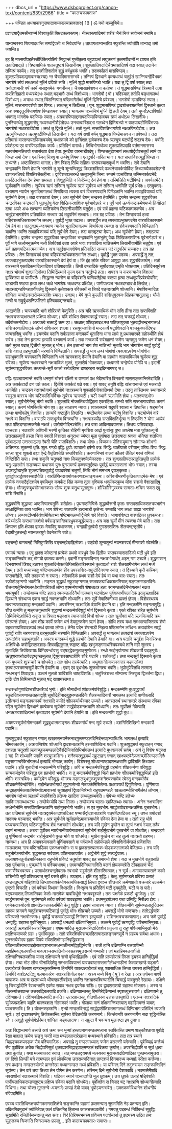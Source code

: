 +++
dbcs_url = "https://www.dsbcproject.org/canon-text/content/839/2966"
title = "कालचक्रावतारः"

+++
पण्डित अभयाकरगुप्तपादानाम्कालचक्रावतारः[ 1B ] ॐ नमो मञ्जुश्रिये॥

प्रज्ञादयाद्वैतमसीमशर्म्म विश्वाकृतिं बिभ्रदकल्परूपम्। नीरूपरूपादिमयं शरीरं जैनं निजं सार्वजनं नमामि॥

यान्यम्बरस्य श्रियमादधन्ति सम्पद्विपत्ती च निवेदयन्ति। ताथागताभ्यन्तरिव स्फ़ुरन्ति ज्योतीषि तान्यद्य तमो जयन्ति॥

इह हि मात्सर्योपहतैस्तीर्थिकैज्योतिषे सिद्धान्तं गुप्तीकृत्य बहुप्रपञ्चं लघुकरणं कृतमपीदानीं न ज्ञायत इति तत्प्रतिपाद्यते। त्रिष्ठ्याधिकं शतचतुष्टयं लिखनीयम्। शुक्लप्रतिपदादिचैत्रमासादिवर्ष यदा स्यात् तदानेन तन्मिश्रं कार्यम्। तद् द्वयशीतिशतोनं शुद्धं वर्षध्रुवकं भवति। तदर्क्काहतं मासपिण्डम्। शुक्लप्रतिपदाद्यमावास्य(स्या) न्त चैत्रादिमाससम्भवे। तन्मिश्रं द्विस्थाने कृत्यधस्थं चतुर्हतं खाग्निचन्द्रैर्विभक्तं भागशेषे लोपं लब्धलब्धे मूर्ध्नि प्रविष्टे सति। मूर्ध्नि शुद्धो मासपिण्डो भवति। यदा तु द्वि वर्षा स्यात् तदा त्रयोदशमासैः वर्षं कार्ये मासद्वयमेकं गणनीयम्। चैत्रमासप्रवेशश्च न कर्तव्यः। तं शुद्धमासपिण्डं त्रिस्थानै दत्वा करशिखिहतो मध्यस्थेऽधः स्थात् षड्भागैः लब्धं विशोध्यम्। भागशेषौ ( षो ) यदिस्यात् ततोपि षड्भागलब्धं विशोध्यम्। अत्राधः स्थात् त्रिंशन्मिश्रात् षष्ठिभागैर्लब्धं मूर्ध्नि द्विमिश्रे प्रवेश्यम्। भागशेषो दण्डपिण्डं स्यात्। मूर्ध्निः सप्तभागावशेषो वार पिण्डः। लब्धन्तु न किञ्चित्। पुनः शुद्धमासपिण्डं द्वादशोत्तरशतमिश्रं द्विस्थाने कृत्वा अधः स्थादृतुरविभागशेषः पिण्डावयवः स्यात्। भागलब्धं पञ्चमिश्रं मूर्ध्नि द्वि हतौ देयम्। ततो मूर्ध्नोऽष्टाविंशति भक्ताद् भागशेषः पदपिण्डः स्यात्। अत्रवारपिण्डाद्दण्डपदपिण्डपिण्डावयव क्रमं अधोऽधः लिखनीयः। पुनस्त्रिस्थेषु शुद्धमासेषु मध्यस्थानीशैर्हतोऽधः उनचत्वारिंशद्भा गलब्धेन द्विमिश्रभ्यो न षष्ठ्याघटीभिर्विभज्यः भागशेषो नक्षत्रघटीज्ञेया। लब्धं तु द्विहते मूर्ध्नि। ततो मूर्ध्नः सप्ताविंशतिभागशेषो नक्षत्रपिण्डोज्ञेयः। अत्र ऋत्युपिण्डादध ऋत्युघटीपिण्डो लिखनीयः। यदा वर्ष राशौ वर्षम् शुद्धमास पिण्डेमासश्च न प्रवेश्यते। तदा प्रतिमासं वारदण्डपदपिण्डावयवेषु यथाक्रममे को द्वात्रिंशत् द्वावेकश्च देयः ऋत्युत्र घट्योर्द्वे रूद्रश्च देयः। वर्षादि प्रवेशेऽन्य एव वारपिण्डादिकः कार्यः। प्रतिदिनं वारार्थः। तिथिभोगार्थञ्च शुक्लप्रतिपदादि वर्तमानमासस्य गतवर्तमानतिथयो यथासंख्या देया हेयाः पुनर्देया वारनाडीपदेषु। पिण्डचतुर्दशभागं लब्धयोर्द्वयोश्चतुर्थं लाभे वा पिण्डः समो देयः। एकस्मिन् स्त्रिषु वा लब्धेषु विषमः। एतदुपरि नास्ति भागः। यतः सप्ताविंशत्युर्द्धं पिण्डा न लभ्यन्ते। अष्टाविंशत्या भागात्। तेन त्रिंशत् तिथि सहिताः सप्तपञ्चाशदूर्ध्वं न भवन्ति। समे देयानि चन्द्रपदानि विषमे हेयानि भागशेषे तु शून्ये शून्यम्विशुद्धं त्रिदशशशिपदे पञ्चनेत्रार्क्कयोर्दिक् तिथ्याख्यैकादशेऽग्नौ दशजलधिपदे विंशतिश्चैकहीनाः। द्वाविंशत्पञ्चरन्ध्रे ऋतुवसुनि जिनाः सप्तमे पञ्चविंशत् तस्मिनर्क्कप्रभेदैः प्रकटितरविका देय हेयाः समस्ता। विशुद्धमिति न किञ्चिद् देयं हेयं वा। तस्मिन्निति घटीपिण्डे। अर्क्कप्रभेदेन सूर्यपदानि भवन्ति। सूर्यस्य ऋणं तस्मिन् सूर्यस्य ऋणं सूर्यस्य धनं तस्मिन् धनमिति सूर्य प्रभेदः। एतदुक्तम्-वक्ष्यमाण न्यायेन भूतादिभागलब्धं मिश्रयित्वा त्यक्ता वारं विचरणपदानि पिण्डितानि भवन्ति तावद्रवियाख्यं यदि सूर्यभोगे देयम्। तदा वारघट्यां देयम्। अथ सूर्यभोगे देयम् चन्द्रस्य हेयमिति। द्वयमेव चन्द्रस्य शुद्धरविका चन्द्ररविका चन्द्रपदानि भूतभूतेषु वेदाः शिखिकरशशिनः पूर्वभागेऽपरे च। पूर्वे भागे ऊर्ध्वचन्द्रक्रमेणमध्ये तिर्यग्रेखां दत्वा अपरे अधः शश्याना व्यतिक्रमेण लिखनीयामीति चतुर्द्दश। एवं सर्व प्रहाणा घटिकात्मकान्येव। अत्र चतुर्द्दशभागशेषेण प्रतिपादिकं सच्चार पदं तदुपरिमं सच्चारः। तत्र ग्रह प्रविष्टः। तेन पिण्डावयवं हत्वा षड्विंशत्यधिकशतभागेन लब्धम्। पूर्वार्द्धे भुक्त पदञ्च। अपरार्द्धेन तत् त्यक्त्वाऽभुक्तपदमेव वारघटिकास्थाने देयं हेयं वा। एतदुक्तम्-वक्ष्यमाण न्यायेन भूतादिभागलब्धं मिश्रयित्वा त्यक्ता स रविचरणपदानि पिण्डितानि यावन्ति भवन्ति तावद्रविकाख्यं यदि सूर्यभोगे देयम्। तदा वारद्यट्यां देयम्। अथ सूर्यभोगे हेयम्। तदाऽस्यां हेयमिति। द्वयमेव चन्द्रस्य शुद्धरविका चन्द्ररविका चन्द्रपदानि भूताभूतेषु वैदाः शिखिकरशशिनः पूर्वभागेऽपरे च। पूर्वे भागे ऊर्ध्वमनुक्रमेण मध्ये तिर्यग्रेखां दत्वा अपरे भावः शश्यादिना व्यतिक्रमेण लिखनीयामीति चतुर्द्दश। एवं सर्व प्रहाणघटिकात्मकान्येव। अत्र चतुर्द्दशभागशेषेण प्रतिपादितं सच्चार पदं तदुपरिमं सच्चारः। तत्र ग्रह प्रविष्टः। तेन पिण्डावयवं हत्वा षड्विंशत्यधिकशतभागेन लब्धम्। पूर्वार्द्धे भुक्त पदञ्च। अपरार्द्धे तु तत् त्यक्त्वाऽभुक्तपदमेव वारघटिकास्थाने देयं हेयं वा। किं ईह लोके रविका अशुद्धा अतः शुद्धरविकार्थम्। ततो वारस्थाने एकादिकमादित्यादिवारं प्रतिपादयति। तिथौ दण्डादिकं सूर्योदयात् प्रभृति भोक्तव्यम्। प्रतिदिनसूर्यस्य नक्षत्र भोगार्थं शुक्लादिनोक्त तिथिर्द्विस्थाने कृत्य एकत्र चतुर्द्दण्डे हता। अपरत्र च करणन्यायेन विंशत्या द्वाविंशत्या वा पाणीपलैः। सिद्धान्त न्यासेन वा षड्विंशति पाणिपलैर्हृत्वा षष्ट्या हृत्वा लब्धमूपरिप्रवेश्योपरिम् दण्डारपि षष्ट्या हृत्वा लब्ध ऋक्षे भागशेषः ऋक्षदण्ड प्रक्षिपेत्। पाणीपलञ्च नक्षत्रदण्डादधो लिखेत्। नक्षत्रतद्दण्डपिण्डपाणीपलेषु द्विस्थाने कृतेष्वकत्र रविकार्थं स त्रिपदे षड्नक्षत्राणि शोध्यानि। मेषाश्विन्यादितः शोधिता चन्योऽनन्तरोजन्मराशिः स्यात्। उक्तम्। मेषे युग्मे कुल्लीरे शशिभृगुरवयः सिंहकन्यातुलासु। भौमो मन्त्री च राहुर्बुधशनिफ़लिलो वृश्चिकाद्यन्तचापे॥

आद्यन्तेति। चापस्यादि भागे शौरिरन्ते केतुरिति। अत्र यदि ऋणमधिकं भोग राशि हीना तदा सप्तविंशति नक्षत्रचक्रऋक्षस्थाने प्रक्षिप्य शोध्यम्। यदि शोधित शेषश्चक्रार्द्धं स्यात्। तदा तत् चक्रार्द्धं शोध्यम्। तदैवोत्क्रमोज्ञेयः। अत्यक्त्वे चक्रार्द्धे क्रम एव। ऋक्षात् षष्टिहृतादधःस्थ घटिकायुक्ता भूतवह्नीचन्द्रभागलब्धं राशिचरणप्रतिपादकं लोप्यं राशिचरणं ज्ञात्वा। रसयुगमशशिनो मन्दकार्ये षट्राशिपदानि पञ्चकुर्क्कादिष्ःउ जन्मराशिषु भवन्ति। इयन्त्येव पदानि सर्वग्रहाणां मन्दकार्ये भूतादिना भागा लाभे तु प्रथमवारपदे ग्रहोस्थीति ज्ञेयं सर्वत्र। तदा तेन हृतान्य इत्यादि वक्ष्यमाणं कार्यं। तदा मन्दकार्ये सर्वग्रहाणां क्रमेण ऋणमुत् क्रमेण धनं शेयम्। ततो भुक्त पदात् द्वितीयो भुज्यत् इ भोगः। तेन हृताभ्यो भाग शेष नाडिभ्यो भूतादि भाग भोगांशेन सार्द्धं पूर्वार्द्धे राशि वशात् ग्रहभुक्तानि चरणानि पिण्डितानि। अपरार्द्धे तु भाग लब्धं भोगांशं त्यक्त्वाऽपरेण भोगांशेन सहाभुक्तानि चरणपदानि पिण्डितानि धनं ऋणवशाद् देयानि हेयानि वा ग्रहभोग नाड्यामियमेव सूर्यस्य शुद्ध रविका। सूर्यस्य नक्षत्रस्थाने नक्षत्रादिकं भुक्तं, भुक्तशेषं भोक्तव्यम्। वक्ष्यमाणे चन्द्रेप्येव योगेपि च। इदानीं सूर्यस्याशुद्धरविकाः कथ्यन्ते-सूर्ये कालो रसोऽहिश्च दशहरहरा रूद्रदिग्नागषट् च॥

वह्निः खञ्चायनान्ते भवति धनमृणं चोत्तरे दक्षिणे च षण्मासं पक्ष भेदैश्चरित दिनकरो माससङ्क्रान्तिभेदादिति। अत्र कर्क्कटादौ व्रणं पक्षे कालः। द्वितीये कर्क्कटं पक्षे रसः। एवं यावद् धनुषि वह्निः खंचायनान्ते एवं मकरादौ धनमिति। चन्द्रस्य नक्षत्रभोगार्थं सूर्यभोगे नक्षत्रस्थाने शुक्लादिनोक्ततिथयो देयाः। तदनु तास्तिथयः स्थानान्तरे रसहुता वारस्य भोग घटिकादिभिर्मिश्राः सूर्यस्य ऋणघटी। घटी स्थाने ऋणमिति ज्ञेया। अतश्चन्द्रभोगः स्यात्। सूर्यभोगेनेन्दु भोगो भवति। शुक्लादि नोक्ततिथयोर्द्विहता एकरहिताः सम्भवे सति सप्तभागावशेषाः करणं स्यात्। करणं भोगस्तिथि भोग एव। इह साधारण न्यायः। श्वासस्थाने यदुपरि श्वासा न तिष्ठन्ति। षड्भागेन लब्धाः पाणीपलेषु विशन्ति। तान्यपि षष्टार्द्धेन तिष्ठन्ति। षष्टीभागेन लब्धा घटीषु विशन्ति। घट्योप्येवं वारे नक्षत्रे वा विशन्ति। वाराऽपि सप्तभूत्वैव विनश्यन्ति। नक्षत्राश्यपीह सप्तविंशतिर्भूत्वा न तिष्ठन्ति ? योगा अप्येवं तथा षष्टिदण्डात्मकमेकं नक्षत्रं। वारोयोगोदिनञ्चेति। तत्र वारा आदित्यादयसप्त। तिथयः प्रतिपदाद्याः पञ्चदश। नक्षत्राणि अश्विनी भरणी कृतिका रोहिणी मृगशिरा आर्द्रा पुनर्वसुः पुष्य अश्लेषा मघा पूर्वफ़ाल्गुनी उत्तरफ़ाल्गुनी हस्ता चित्रा स्वाती विशाखा अनुराधा ज्येष्ठा मूला पूर्वाषादा उत्तराषादा श्रवणा धनिष्ठा शतभिषा पूर्वभाद्रपदां उत्तरभाद्रपदा रैवती चेति सप्तविंशतिः। तथा योगाः। विष्कम्भः प्रीतिरायुष्मान् सौभाग्यः शोभनो अतिगण्डः सुकर्म्मा धृतिः शूलः गण्डो वृद्धिः ध्रुवोः व्याघातो हर्षणो वज्रः सिद्धिः व्यतीपातो वरीयान् परिघः शिवः सिद्धः साध्यः शुभः शुक्लो ब्रह्या ऐन्द्रे वैधृतिश्चेति सप्तविंशतिः। करणानिभवं बालवं कौलवं तैतिलं गरजं वणिजं विष्टिरिति सप्त। तथा शकुनि चतुष्पदो नागः किस्तुघश्चेत्येकादशः। तत्र शुक्लप्रतिपदपरार्द्धात्प्रभृति प्रत्येकं चतुः प्रहरभोगं सङ्ख्यया यथाक्रमं पुनः पुनरावर्त्त्य कृष्णचतुर्द्दश्याः पूर्वार्द्ध यावत्सप्तानां भोगः स्यात्। तस्या अपरार्द्धात्प्रभृति शुक्लप्रतिपत्पूर्वार्द्ध यावदपरेषां चतुर्णां, तिथि भोगं समभाग द्वयङ्कृत्वा। पूर्वार्द्धापरार्द्धव्यवस्थाज्ञेयैति। वारतिथिनक्षत्रयोगकरणपञ्चाङ्गक्रमः। अश्विनीभरणीकृतिकापादमेकं मेषः। एवं प्रत्येकं नवपादैर्द्वादशमेष वृषमिथुन कर्क्कट सिंह कन्या तुला वृश्चिक धनुर्मकरकुम्भ मीना राशयो वैशाखादिषु ज्ञेयाः। भौमशुक्रबुधसोमभास्कराः सौम्य शुक्र वसुधासुतागुरूः। शौरिशौरिगुरवश्च सम्मताः क्षत्रिण क्रमत एषु राशि स्थिति॥

शुद्धवर्षाणि शुद्धाब्दा अष्टमिश्राश्चतुर्भिः शतैर्हताः। पृथगष्टमिश्रिभैः शुद्धाब्दैरूनी कृताः सप्तदशाधिकशतत्रयभागेन लब्धाद्विमिश्रा वारा भवन्ति। भाग शेषेभ्यः षष्ट्यानि हत्यनाडी कृतेभ्यः सप्तादि भाग लब्धा ग्राह्या भागशेषो लोप्यः। लब्धघटीभ्यस्त्रिंशमिश्रिताभ्य षष्टिभागलब्धोर्द्विमिश्रे वारे विशति। भागावशिष्टा वारघटिका ध्रुवकमधः। वारेभ्योऽपि सप्तभागावशेषो वर्षसङ्क्रान्तिवारध्रुवकमूर्द्धस्यात्। अत्र यदा सूर्यो मीनं त्यक्त्वा मेषे याति। तदा क्षिप्यन्त इति क्षेपका द्वादशः मेषादिषु यथाक्रमम्। चन्द्राद्रीभूतवेदौ गुणशरशशिनः शैलचन्द्रन्तृतीये। वेदाग्रीभूतचन्द्रौ नयनकरयुगे वेदनेत्राणि षष्टे॥

षड्चन्द्रौ बाणचन्द्रौ गिरियुगशिखि षड्चन्द्रवेदाद्रिलोकाः। षड्वेदौ शून्यशून्यं नयनशरपदं मीनराशौ रवेश्चेति॥

एषामयं न्यासः। एषु द्वादश कोष्टानां प्रत्येकं प्रथमो वारध्रुवे देयः द्वितीयः सप्तपञ्चाशदादिको घटी ध्रुवे इति सङ्क्रान्तिर्वार तद् भोगयो ज्ञातव्य करणे। इदानीं मङ्गलादिनाम् नक्षत्रभोगार्थम् अहन् गण उच्यते। शुद्धमासान् दिनराश्यर्थं त्रिंशद् हताश्च शुक्लादिनोक्ततिथिसहितास्रिस्थाने कृत्वाऽधो राशेः शैलखागैर्भागेन लब्धं मध्ये देयम्। ततो मध्याच्चतुः षष्टिभागलब्धेन हीन उपरराशिर-स्फ़ुटोदिनगणः स्यात्। तं द्विस्थाने कृतै कस्मिन् सप्तवारैर्हृते, यदि तदहवारो न स्यात्। तदैकादिकं प्रथम राशौ देयं हेयं वा यथा वारः स्यात्। ततः स्फ़ोटोऽहग्गणो भवतीति। मङ्गल शुद्धार्थं स्फ़ुटाहग्गणात् सप्तषष्ट्याधिकशतमिश्रात् मङ्गलमण्डलदिनैः शैलनागर्तुभिर्भागलब्धोराशिपरिवर्त्तो लोप्य एवमन्येषामपि शेषान्नक्षत्र हताः स्वमण्डलदिनैर्भागलब्धं नक्षत्र भवत्युपरि। तच्छेषाच्च षष्टि हतात् स्वमण्डलदिनैर्भागलब्धान् घट्योऽधः पूर्ववत्पाणीपलादिकं इदमृऋक्षादिकं द्विस्थाने संस्थाप्य एकत्र सार्द्ध नवनक्षत्राणि शोध्यानि। ततः सूर्ये मेषाश्विनीभ्या ह्यक्तं ज्ञेयम्। विशेवस्थस्य तत्वान्यष्टादशाद्रा मन्दकार्ये पदानि। अपरस्मिन् ऋक्षादिके देयानि हेयानि वा। इति मन्दकर्मणि मङ्गलशुद्धिः। शीघ्र कर्मणि तु मङ्गलगुरूशनि शुद्धाणां मन्दकर्मपरिशुद्धं भोगं द्विस्थाने कृत्वा। एको रविका रहित सूर्यभोगे तिथिमिश्रेऽशोधिते अकृत स त्रिपाद षड्नक्षत्र त्याजनादि विधौ शोध्यः। ततः सूर्योक्तं यदि ऋणमित्यादि क्रम एवेत्यन्तं ज्ञेयम्। अत्र शीघ्र कार्ये क्रमेण धनं देयमुत्क्रमेण ऋणं हेयम्। शोधि तस्य यथा सम्भवत्याजितस्य शेषो ग्रहचरणप्रतिपादकपदं लब्धं ज्ञात्वा लोप्यः। तेनैव पदेन शेषनाडी निहत्य षष्टिभागेन लब्धिनः तत्पदांशेन सार्द्धं पूर्वार्द्धे राशि चरणवशात् ग्रहभुक्तानि चरणानि पिण्डितानि। अपरार्द्धे तु भागलब्धं तत्पदांशं त्यक्त्वाऽपरेण तत्पदांशेन सहाभुक्तानि। अपरत्र मन्दकर्म्म शुद्धे ग्रहभोगे देयानि हेयानि वा। अत्र पदानि चतुर्द्दश जिनस्त्रिधा अक्षिविधोः करोद्विरष्टादशाहः शिववह्निमूलात् रूद्राष्ट वह्निः खभुजङ्गमाधस्त्रिपञ्चधै तानि मही सुभस्य। मूलादिति तिर्यग्रेखायाः दिग्दिग्रन्धोवसुः षट्षट्द्वेकमूलाङ्गुणोरसः। रन्ध्रो रूद्रोनृयोगश्च शीघ्रकार्ये पदङ्गुरोः। ऋतुशरशरवेदावेददृग्दृग्खमूलात् द्वियुगशरसाष्टत्रीणि शौरेः पदानि। श्लोकार्द्धं। तथा मन्दसूर्यं द्विस्थाने कृत्वा एकं बुधचारे शुक्रचारे च शोधयेत्। ततः शोध तस्येत्यादि। अभुक्तानीत्यन्तमनन्तरं मङ्गलोक्तं कृत्वाऽपरत्रमन्दसूर्ये देयानि हेयानि वा। एवम् एव बुधभोगः शुक्रभोगश्च भवति। भूपोभूपेस्तिथि तस्मात् गन्धनङ्गं शिवाद्रयः। पञ्चमं मूलतो शाविंशति चाष्टविंशतिः। चतुस्त्रिंशच्च सौम्यस्य स्त्रिषुत्व द्विर्ज्जना द्विधा। द्वाक्षि दोष तिथिचाष्टौ मूलात् षट् खाग्रयस्तथा॥

रन्ध्ररन्ध्रोगुणादिश्चशीघ्रचरैपदं भृगोः। इति भौमादीनां शीघ्रकर्मपरिशुद्धिः। मन्दकर्म्मणि बुधशुद्ध्यर्थं स्फ़ुटदिवसगणाच्छतहताद्वह्नि सूर्याद्रिहीनाद्बुद्धमण्डलदिनैः शैलरन्धादिनाशै भागलब्ध इत्यादि पाणीपलादि इतीत्यन्तं मङ्गलवत्कार्यं नक्षत्रादि कमीदं शीघ्रकर्मार्थंञ्चार उच्यते। अतस्तदर्थं स्थानान्तरे संस्थाप्य रविका रहित सूर्यभोग द्विस्थाने कृत्वेकत्र सूर्यभोगे सार्द्धषोडशनक्षत्राणि शोध्यानि। ततः सूर्योक्तं मेषेत्यादि धनऋणवशादित्यन्तं कृत्वाऽपर सूर्यभोगे देयानि हेयानि वा। इति मन्दकर्मणि शुद्धो बुधः॥

अयमपरसूर्यभोगोमन्दकर्म शुद्धबुधात्मताङ्गतः शीघ्रकर्मार्थं मन्द सूर्य उच्यते। दशगिरिशिखिनो मन्दकार्ये पदानि॥

गुरूशुद्ध्यर्थ स्फ़ुटाहन गणात् खखरसनयनैरूनाद्गुरूमण्डलदिनिर्दन्तवह्न्याब्धिभिः भागलब्धं इत्यादि भौमवत्कार्यम्। अत्रायम्विशेषः शोध्यानि द्वादशनक्षत्राणि हरनवशिखिनः पदानि। शुक्रशुद्ध्यर्थं स्फ़ुटाहन् गणाद् दशहता चतुरशी ऋनाच्छुक्रमण्डलदिनैरद्रिजिनाक्षिभिर्भागलब्धं इत्यादि बुधवत्कार्यं सर्वम्। अयं तु विशेषः षट्नक्ष [ त्रा] णि शोध्यानि पदानि शरयुगशशिनः। शनैश्चरशुद्ध्यर्थं स्फ़ुटाहन् गणात् खाक्ष्यष्टवेदैरूनाच्छौरिमण्डलदिनैः षड्रसागाम्बरैकैर्भागलब्धं इत्यादि भौमवत् कार्यम्। विशेषस्तु शोध्यान्यष्टादशनक्षत्राणि द्वाविंशति तिथ्यतवः पदानि। इति बुधादीनां मन्दकर्म्मणि परिशुद्धिः। अपि च मन्दकर्मपरिशुद्धो ग्रहभोगः शीघ्रकर्मणा परिशुद्धः सन्यकर्मद्वयेन परिशुद्ध एव ग्रहभोगो भवति। न तु मन्दकर्मपरिशुद्धो भिन्नो ग्रहभोगः शीघ्रकर्मारिशुद्धभिन्नो इति क्षोभिः शास्त्रविदः। कर्मद्वयेन परिशुद्ध-भोगश्च मङ्गलबुधगुरूशुक्रशनैश्चरणामेव रवेस्तु मन्दकर्मणैव शीघ्रकर्मणैवेन्दोरिति। राहोर्नक्षत्रभोगार्थं शुद्धमासेभ्यो नेत्रार्क्कमिश्रितेभ्यः पक्षराश्यर्थं द्विगुणितेभ्यः। पूर्णिमाया चन्द्रग्रहार्थमेकपक्षमिश्रेभ्योऽमावास्यां सूर्यग्रहार्थं द्विपक्षमिश्रेभ्यो राहुपक्षमण्डलैः खऋत्वम्भोधिभागैर्लब्धं लोप्यम्। भागशेष पक्षेभ्य ऋक्षार्थं सप्तविंशति हतेभ्यः खादिना लब्धमृक्षम्भवति। शेषेभ्यः षष्टि हतेभ्यः खादिभागलब्धाधट्यः। तच्छेषेभ्योपि तथा लिप्ताः। तच्छेषाश्च षठताः खादिलब्धाः श्वासाः। अनेन नक्षत्रादिना लब्धेनोनोनि सप्तविंशतिनक्षत्राणि राहोमुखभोगो भवति। स एव मुखभोगः सार्द्धत्रयोदशनक्षत्रमिश्रः पुच्छभोगः। ततः प्रतिमासं सूर्यभोगे नक्षत्रद्वयमेकादशघटिकाः षण्मासैर्द्वादशनक्षत्राणि षड्षष्टिघटिकाः स्यू। तश्च त्रयोदशो नास्त्रयः पञ्चाशद् भवन्ति। अत्र सूर्यभोगे सूर्यग्रहणेऽमावास्याभोगे रविका देया हेया वा। ततो राहु भोगे पञ्चचत्वारिंशद् घटिकाद्रूनीत्य शेषं नक्षत्रभोगं शोधयेत्। तत्र यदि मुखेन पुच्छेन वा तुल्यं नक्षत्रं स्यात् तदैव ग्रहणं नान्यथा। अथवा पूर्वोक्त न्यायेनानीयायेमावास्यां सूर्यभोगं राहोर्मुखभोगे पुच्छभोगे वा शोधयेत्। चन्द्रग्रहणे तु पूर्णिमायां चन्द्रभोगं राहोर्मुखभोगे पुच्छ भोगे वा शोधयेत्। मुखेन पुच्छेन वा सह तुल्यं नक्षत्रत्वे ग्रहणम्। नान्यथा। अत्र हि अमावस्यावसाने पूर्णिमावसाने वा पर्वसन्धौ राहोर्मण्डले रविशशिनोर्मण्डलं प्रविशन्ति मण्डलशब्द गात्र षष्टिनाडिका एकनक्षत्रभोगः स च द्वादशराश्यात्मकः षोडशकलात्मको वेदितव्यः। तत्र यदि राहुभोगेऽनयोर्भोगः शुद्धस्तदा सर्वग्रासः षष्टिनाकापर्यतः। अर्द्धभोगे शुद्धे सत्यर्द्धग्रासः। कलायाश्चतुर्नाड्यात्मिकाया राहुभोगे प्रविष्टं चतुर्थाशं यावद् ग्रह समागमो ज्ञेयः। यदा च मुखभोगे राहुग्रसति तदा पूर्वभागम्। पुच्छभोगे च पश्चिमभागम्। एवमन्यदिग्विभागानिति बलनं ज्ञेयमन्यत्रेति टीकाग्रहणं चेदं षण्मासैरेवभवत्यव। परमार्थतश्चन्द्रमेवतमः स्वभावो राहुर्ग्रसते शीतरश्मित्वात्। न सूर्यं। अमावास्यावसाने काले शशिनोपि सूर्ये प्रविष्टत्वात् सूर्यं ग्रसते इति। व्यवहारः। इति राहु शुद्धिः। केतुः सूर्यमण्डले प्रविश्य प्रत्यहं दण्डचतुष्टयं षड्विंशति लिप्ताश्चार्क्कभोगस्तमधिकसार्द्धं लिप्ता द्वयञ्च शीघ्रचारे क्रमेणाग्रतो वक्रचारे उत्क्रमेन पृष्टतो विचरति। एवं वर्षत्रयं स्थित्वा निःसरति। निःसृत्य च प्रतिदिनं घटी द्वयमुदेति, घटी च स पादे। षट्पञ्चाशत् लिप्तात्मिका केतोः मासमेकं यावन्निर्धूमो नक्षत्रवद्दृश्यते। ततः पक्षमेकं प्रकटौ धूमकेतुः। एवं सार्द्धमासान्ते पुनः सूर्यमण्दले तथैव वर्षत्रयं यावददृश्या भवति। प्रथममुदयोऽस्य यथा प्रसिद्धि निरीक्ष्य ज्ञेयः। एवमेकदास्योदयो ज्ञायतेऽनन्तकालमिति केतु शुद्धिः। इहायं साधारण न्यायः। शीघ्रकर्मणि सूर्यमण्डलादुदितस्य ग्रहस्य क्रगमने चतुर्दशचरणघटिकार्द्ध पूर्वाद्धे भोगः शीघ्रचारे उच्यते। अपरार्द्धे भोगो मन्दचारः। ततोऽर्द्धचक्रे परित्यक्ते नक्षत्रोत्क्रमः। पूर्वार्द्धे चक्रचारोऽपरार्द्धे निर्गमगर इत्युच्यते। राशिनक्षत्रचक्रत्यागात्। अत्र क्रमे पूर्वार्द्धे धनवृद्धिः ग्रहाश्च पूर्वाभिमुखाः। अपरार्द्धे धनक्षयो दक्षिणाभिमुखाः। उत्क्रमे पूर्वार्द्धे ऋणवृद्धिः पश्चिमाभिमुखाः। अपरार्द्धे ऋणहानिरूत्तराभिमुखाः। एषामन्यादिङ् मुखत्वमरिष्टादिवशेन प्रकृत्या तु राहुः पश्चिमाभिमुखो मेरूं प्रदक्षिणयत्यपरे ग्रहाः। पूर्वाभिमुखाः। ततो रविरश्मिभिराच्छादितत्वादस्तङ्गमनसूर्ये न ग्रहस्य सर्वथा अभावः। पुनस्तथैवोदय इहायं विषये रविशशिभोगहानिवृद्धिवशात् षष्टिनाडीस्वभावादहोरात्राद्दशभागलब्धनाडीनामह्निवृद्धिर्भवति। रात्रौ हानि दक्षिणाग्नि बलयशीम्नौ महाहिमवद्बलयशीमा यावत्पञ्चसप्ततियोजनसहस्रमुत्तरायणे षण्मासैः। एवं महाहिमबलयशीम्रो दक्षिणाग्निबलयशीमा यावद् दक्षिणायने रात्रौ वृधिरह्निहानिः। एवं सति प्रत्यहोरात्रं लिप्ता द्वयस्य हानिर्वृद्धिर्वा ज्ञेया। तथा भोट लीच चीनादिदेशेषु सम्भलविषयान्तं यावन्नवाष्टसप्तभागैर्लब्धनाडीनां कैलाशखण्डे षड्भागैः प्रत्यहोरात्रं कैलाश खण्डान्तुत्तरस्मिन्य हिमगिरि यावत्प्रत्यहोरात्रं चतुः श्वासाधिक लिप्ता त्रयस्य हानिर्वृद्धिर्वा। हिमगिरे वाह्येऽष्टदिक्षु बलयाकारेण नक्षत्रराशिगोल एकः। अस्य मध्ये विश्रु ( षु ) व रेखा। अत्र एवोमय पार्श्वे चापाकरः अत्र च खलमध्यमे धीचन्द्रवलीवर्द्दवद् भ्रमन्ति नक्षत्राश्यश्विन्यादीनि चित्रार्द्ध यावदुत्तरे रेखायाः। दक्षिणे तु चित्रार्द्धादीनि रेवत्वन्तानि एवमेव सपाद नक्षत्र द्वयमेक राशिः। एव द्वादशराशयो ग्रहाश्च भोक्तारः। अस्य च गोलस्योत्तरप्रान्त उत्तरवह्निबलयादि व्रजति। दक्षिणप्रान्तस्तु हिमगिरेर्द्दक्षिणान्तं स्पृशत्युत्तरायणे। दक्षिणायने तु दक्षिणप्रान्ते। दक्षिणवह्निबलयादि व्रजति। उत्तरप्रान्तस्तु शीतशौलस्य उत्तरान्तस्पृशति। एतच्च नक्षत्रादिकं सुमेरूम्प्रदक्षिण यद्रति बलनवशात् गोलाकारं भवति। गोलाया मानं दक्षिणाग्निबलयात् महाहिमवन्तं यावत् पञ्चसप्तत्रि ( ति ) योजनसहस्राणि। एभ्यो मण्डलदिनार्द्ध सार्द्धद्वाशीतिशतभागलब्धं दिग्विभाग प्रतिदिनं त्यजति सूर्यः। एवं द्वादशखण्डेषु तिर्यक्क्रान्तिः सूर्यस्य वेदितव्येति करणमार्गः। किन्तेवमपि करणमार्गेण सदा शुद्धिर्नास्ति रवेः। अशुद्धे सूर्यभोगेऽस्मिन् शोधिता मङ्गलादयः। न स्फ़ुटा वै भवन्यत्र मूलनष्टा इव द्रुमाः॥

अतः सिद्धान्तमार्ग उच्यते अयं क्रमः सम भूम्यां हस्तप्रमाणमण्डलमध्यना स्तवितस्ति प्रमाण शङ्कौश्छाया पूर्वाह्ने रेखा बाह्यात् क्रमेण सङ्गु चन्ती यदा मण्डलप्रान्तरेखाया मध्यस्थाने प्रविशति। तदा तत्र स्थाने चिह्नङ्काकपदङ्क सैव पश्चिमादिक। अपराह्ने तु मण्डलमध्यात् क्रमेण प्रसरन्ती यदेत्यादि। पूर्वच्चिह्नं कर्त्तव्यं सैव पूर्वादिक अत्रैक चिह्नोपरिसूत्रं धृकाऽपरचिह्नाद्रवाङ्मण्डलं खदिकया कुर्यात्। अपरचिह्नोपरि च सूत्रं धृत्वा तथा कुर्यात्। यथा मत्स्याकारः स्यात्। तत् मण्डलद्वयमध्ये मत्स्यस्य मुखमध्यदक्षिणादिका पुच्छमध्यमुत्तरा। एवं दिशो लिण्डीं यत्रे तत्मण्डल द्वयं लोपयित्वा उत्तरायणदिनात् प्राग्दशमं दिनमारभ्य मध्याह्ने परीक्षा कर्त्तव्या। तत्र प्रथ(म) मण्डलस्योत्तरे प्रान्तरेखा मध्यान्मण्डल मध्यं प्रविशति। या यस्मिन् दिने तदुत्तरायण सङ्क्रान्तिदिनं सूर्यस्य। तेन वारे तया तिथ्या तेन योगेन तेन करणेन। तस्मिन् दिने सूर्यभोगो वैशाखादि। नवमासैर्मेषादि नवराशीनां नक्षत्रस्थाने विंशतिः। घटिका स्थाने पञ्चादशेति मूल ध्रूवकम्। तत्र ध्रूवके प्रत्यहं षड्विंशति पाणीपलाधिकदण्डचतुष्टय प्रक्षिप्य रविका पदानि शोधयेत्। पूर्वोक्तेन स त्रिपाद षट् नक्षत्राणि शोध्यानीत्यादि विधिना। तथा चोक्त मूलतन्त्रे-अयनादेः प्रत्यहं देयो यावद् भूयोऽयनम्भवेत्। उक्तकर्म्मविधानेन शोधनीयं रविपदमिति॥

एवञ्च वारतिथिनक्षत्रयोगकरणराशिक्षेत्रे सङ्क्रान्ति ग्रहाणां फ़लमन्यात् सुगममिति नेह प्रतन्यत् इति। उदितमिदमुदानं ज्योतिरेवत् फ़लं प्रथितमिह हितान्त कालचक्रऽवतीर्य। गमयतु पदबन्धं निर्विबन्धं सुबुद्धिः सुखमिति रचितेस्मिन्यक्षन्तु महा सनः। विरं तिरियमभयस्य प्रविचय पदवीन्तनो तु हृदयस्य उदित तमः सुकृतञ्च त्रिजगति जिनसम्पदः फ़लतु… इति कालचक्रावतारः समाप्तः॥

